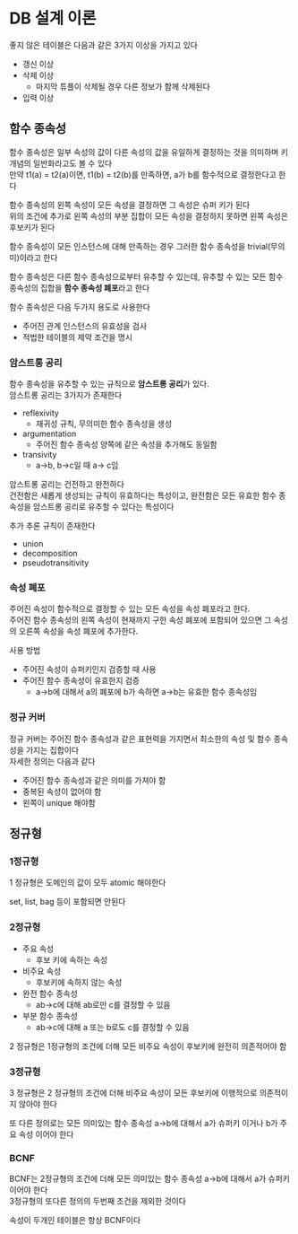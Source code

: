 # DB 설계 이론

좋지 않은 테이블은 다음과 같은 3가지 이상을 가지고 있다

- 갱신 이상
- 삭제 이상
  - 마지막 튜플이 삭제될 경우 다른 정보가 함께 삭제된다
- 입력 이상

## 함수 종속성

함수 종속성은 일부 속성의 값이 다른 속성의 값을 유일하게 결정하는 것을 의미하며 키 개념의 일반화라고도 볼 수 있다  
만약 t1(a) = t2(a)이면, t1(b) = t2(b)를 만족하면, a가 b를 함수적으로 결정한다고 한다

함수 종속성의 왼쪽 속성이 모든 속성을 결정하면 그 속성은 슈퍼 키가 된다  
위의 조건에 추가로 왼쪽 속성의 부분 집합이 모든 속성을 결정하지 못하면 왼쪽 속성은 후보키가 된다

함수 종속성이 모든 인스턴스에 대해 만족하는 경우 그러한 함수 종속성을 trivial(무의미)이라고 한다  

함수 종속성은 다른 함수 종속성으로부터 유추할 수 있는데, 유추할 수 있는 모든 함수 종속성의 집합을 **함수 종속성 폐포**라고 한다  

함수 종속성은 다음 두가지 용도로 사용한다

- 주어진 관계 인스턴스의 유효성을 검사
- 적법한 테이블의 제약 조건을 명시

### 암스트롱 공리

함수 종속성을 유추할 수 있는 규칙으로 **암스트롱 공리**가 있다.  
암스트롱 공리는 3가지가 존재한다

- reflexivity
  - 재귀성 규칙, 무의미한 함수 종속성을 생성
- argumentation
  - 주어진 함수 종속성 양쪽에 같은 속성을 추가해도 동일함
- transivity
  - a->b, b->c일 때 a-> c임

암스트롱 공리는 건전하고 완전하다  
건전함은 새롭게 생성되는 규칙이 유효하다는 특성이고, 완전함은 모든 유효한 함수 종속성을 암스트롱 공리로 유추할 수 있다는 특성이다

추가 추론 규칙이 존재한다

- union
- decomposition
- pseudotransitivity

### 속성 폐포

주어진 속성이 함수적으로 결정할 수 있는 모든 속성을 속성 폐포라고 한다.  
주어진 함수 종속성의 왼쪽 속성이 현재까지 구한 속성 폐포에 포함되어 있으면 그 속성의 오른쪽 속성을 속성 폐포에 추가한다.

사용 방법

- 주어진 속성이 슈퍼키인지 검증할 때 사용
- 주어진 함수 종속성이 유효한지 검증
  - a->b에 대해서 a의 폐포에 b가 속하면 a->b는 유효한 함수 종속성임

### 정규 커버

정규 커버는 주어진 함수 종속성과 같은 표현력을 가지면서 최소한의 속성 및 함수 종속성을 가지는 집합이다  
자세한 정의는 다음과 같다

- 주어진 함수 종속성과 같은 의미를 가져야 함
- 중복된 속성이 없어야 함
- 왼쪽이 unique 해야함



## 정규형

### 1정규형

1 정규형은 도메인의 값이 모두 atomic 해야한다

set, list, bag 등이 포함되면 안된다

### 2정규형

- 주요 속성
  - 후보 키에 속하는 속성
- 비주요 속성
  - 후보키에 속하지 않는 속성
- 완전 함수 종속성
  - ab->c에 대해 ab로만 c를 결정할 수 있음
- 부분 함수 종속성
  - ab->c에 대해 a 또는 b로도 c를 결정할 수 있음

2 정규형은 1정규형의 조건에 더해 모든 비주요 속성이 후보키에 완전히 의존적어야 함

### 3정규형

3 정규형은 2 정규형의 조건에 더해 비주요 속성이 모든 후보키에 이행적으로 의존적이지 않아야 한다

또 다른 정의로는 모든 의미있는 함수 종속성 a->b에 대해서 a가 슈퍼키 이거나 b가 주요 속성 이어야 한다

### BCNF

BCNF는 2정규형의 조건에 더해 모든 의미있는 함수 종속성 a->b에 대해서 a가 슈퍼키이어야 한다  
3정규형의 또다른 정의의 두번째 조건을 제외한 것이다

속성이 두개인 테이블은 항상 BCNF이다